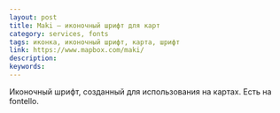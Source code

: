 ```yaml
---
layout: post
title: Maki — иконочный шрифт для карт
category: services, fonts
tags: иконка, иконочный шрифт, карта, шрифт
link: https://www.mapbox.com/maki/
description:
keywords:
---
```


<p>Иконочный шрифт, созданный для использования на картах. Есть на fontello.</p>
